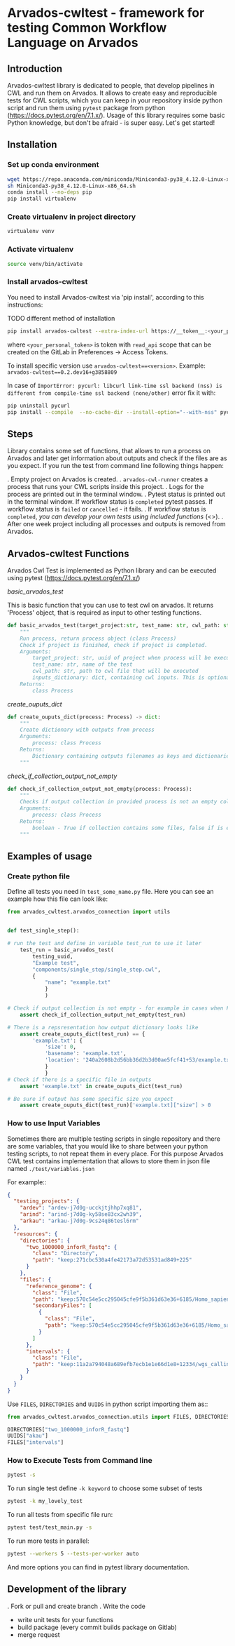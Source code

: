 # Arvados-cwltest - framework for testing Common Workflow Language on Arvados

## Introduction

Arvados-cwltest library is dedicated to people, that develop pipelines in CWL and run them on Arvados. It allows to create easy and reproducible tests for CWL scripts, which you can keep in your repository inside python script and run them using `pytest` package from python (https://docs.pytest.org/en/7.1.x/). Usage of this library requires some basic Python knowledge, but don't be afraid - is super easy. Let's get started!

## Installation

### Set up conda environment


```bash
wget https://repo.anaconda.com/miniconda/Miniconda3-py38_4.12.0-Linux-x86_64.sh
sh Miniconda3-py38_4.12.0-Linux-x86_64.sh
conda install --no-deps pip
pip install virtualenv
```

### Create virtualenv in project directory

```bash
virtualenv venv
```

### Activate virtualenv

``` bash
source venv/bin/activate
```

### Install arvados-cwltest

You need to install Arvados-cwltest via  'pip install', according to this instructions:

TODO different method of installation
```bash
pip install arvados-cwltest --extra-index-url https://__token__:<your_personal_token>@code.roche.com/api/v4/projects/34319/packages/pypi/simple
```

where `<your_personal_token>` is token with `read_api` scope that can be created on the GitLab in Preferences -> Access Tokens.


To install specific version use  `arvados-cwltest==<version>`. Example: `arvados-cwltest==0.2.dev16+g3858809`

In case of `ImportError: pycurl: libcurl link-time ssl backend (nss) is different from compile-time ssl backend (none/other)` error
fix it with:

```bash
pip uninstall pycurl
pip install --compile  --no-cache-dir --install-option="--with-nss" pycurl==7.44
```

## Steps

Library contains some set of functions, that allows to run a process on Arvados and later get information about outputs and check if the files are as you expect.
If you run the test from command line following things happen:

. Empty project on Arvados is created.
. `arvados-cwl-runner` creates a process that runs your CWL scripts inside this project.
. Logs for the process are printed out in the terminal window.
. Pytest status is printed out in the terminal window. If workflow status is `completed` pytest passes. If workflow status is `failed` or `cancelled` - it fails.
. If workflow status is `completed`, *you can develop your own tests using included functions* (<<Arvados-cwltest Functions>>).
. After one week project including all processes and outputs is removed from Arvados. 


## Arvados-cwltest Functions

Arvados Cwl Test is implemented as Python library and can be executed using pytest (https://docs.pytest.org/en/7.1.x/)

*basic_arvados_test*

This is basic function that you can use to test cwl on arvados. It returns 'Process' object, that is required as input to other testing functions. 

```python
def basic_arvados_test(target_project:str, test_name: str, cwl_path: str, inputs_dictionary: dict=None) -> Process:
    """
    Run process, return process object (class Process)
    Check if project is finished, check if project is completed.
    Arguments:
        target_project: str, uuid of project when process will be executed. Example: arkau-ecds9343fdscdsdcd
        test_name: str, name of the test
        cwl_path: str, path to cwl file that will be executed
        inputs_dictionary: dict, containing cwl inputs. This is optional, because sometimes cwl doesn't require input.
    Returns:
        class Process
```

*create_ouputs_dict*

```python
def create_ouputs_dict(process: Process) -> dict:
    """
    Create dictionary with outputs from process
    Arguments:
        process: class Process
    Returns:
        Dictionary containing outputs filenames as keys and dictionaries as values, with following fields: 'size', 'basename' and 'location'' 
    """
```

*check_if_collection_output_not_empty*

```python
def check_if_collection_output_not_empty(process: Process):
    """
    Checks if output collection in provided process is not an empty collection
    Arguments:
        process: class Process
    Returns:
        boolean - True if collection contains some files, false if is empty
    """
```

## Examples of usage

### Create python file

Define all tests you need in `test_some_name.py` file. Here you can see an example how this file can look like:

```python
from arvados_cwltest.arvados_connection import utils


def test_single_step():

# run the test and define in variable test_run to use it later
    test_run = basic_arvados_test(
        testing_uuid,
        "Example test",
        "components/single_step/single_step.cwl",
        {
            "name": "example.txt"
            }
            )

# Check if output collection is not empty - for example in cases when File[] or Directory[] is the output
    assert check_if_collection_output_not_empty(test_run)

# There is a repsresentation how output dictionary looks like
    assert create_ouputs_dict(test_run) == {
        'example.txt': {
            'size': 0,
            'basename': 'example.txt',
            'location': '240a2608b2d56bb36d2b3d00ae5fcf41+53/example.txt'
            }
            }
# Check if there is a specific file in outputs
    assert 'example.txt' in create_ouputs_dict(test_run)

# Be sure if output has some specific size you expect
    assert create_ouputs_dict(test_run)['example.txt]["size"] > 0

```

### How to use Input Variables

Sometimes there are multiple testing scripts in single repository and there are some variables, that you would like to share between your python testing scripts, to not repeat them in every place. For this purpose Arvados CWL test contains implementation that allows to store them in json file named `./test/variables.json`

For example::
```json
{
  "testing_projects": {
    "ardev": "ardev-j7d0g-ucckjtjhhp7xq81",
    "arind": "arind-j7d0g-ky58se83cx2wh39",
    "arkau": "arkau-j7d0g-9cs24q86tesl6rm"
  },
  "resources": {
    "directories": {
      "two_1000000_inforR_fastq": {
        "class": "Directory",
        "path": "keep:271cbc530a4fe42173a72d53531ad849+225"
      }
    },
    "files": {
      "reference_genome": {
        "class": "File",
        "path": "keep:570c54e5cc295045cfe9f5b361d63e36+6185/Homo_sapiens_assembly38.fasta",
        "secondaryFiles": [
          {
            "class": "File",
            "path": "keep:570c54e5cc295045cfe9f5b361d63e36+6185/Homo_sapiens_assembly38.fasta.fai"
          }
        ]
      },
      "intervals": {
        "class": "File",
        "path": "keep:11a2a794048a689efb7ecb1e1e66d1e8+12334/wgs_calling_regions.hg38.bed"
      }
    }
  }
}
```

Use `FILES`, `DIRECTORIES` and `UUIDS` in python script importing them as::

```python
from arvados_cwltest.arvados_connection.utils import FILES, DIRECTORIES, UUIDS

DIRECTORIES["two_1000000_inforR_fastq"]
UUIDS["akau"]
FILES["intervals"]

```

### How to Execute Tests from Command line

```bash
pytest -s
```

To run single test define `-k keyword` to choose some subset of tests

```bash
pytest -k my_lovely_test
```

To run all tests from specific file run:

```bash
pytest test/test_main.py -s
```

To run more tests in parallel: 

```bash
pytest --workers 5 --tests-per-worker auto
```

And more options you can find in pytest library documentation.

## Development of the library

. Fork or pull and create branch
. Write the code
- write unit tests for your functions
- build package (every commit builds package on Gitlab)
- merge request
